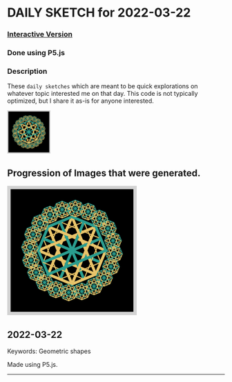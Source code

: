 # DAILY SKETCH for 2022-03-22

### [Interactive Version](https://ram-n.github.io/generative_art/daily_sketches/2022/2022-03-22) 
 ### Done using P5.js

### Description

These `daily sketches` which are meant to be quick explorations     on whatever topic interested me on that day. This code is not typically optimized, but I share it as-is     for anyone interested.

<img src = 'images/keep_2022-03-25-11-16-01.png' width = '100'> 

## Progression of Images that were generated.

<img src = 'images/keep_2022-03-25-11-16-01.png' width = '300'> 




## 2022-03-22
Keywords: Geometric shapes
 

Made using P5.js. 

-----

